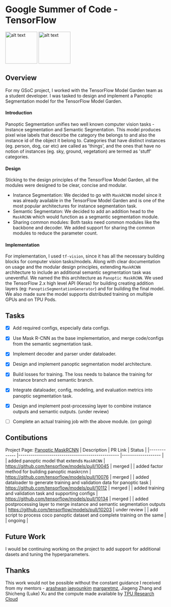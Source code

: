 # Google Summer of Code - TensorFlow
<p float="left">

<img src="https://summerofcode.withgoogle.com/static/img/summer-of-code-logo.svg" alt="alt text" width="100">
<img src="https://www.gstatic.com/devrel-devsite/prod/vf0396724755d04dbab75050e6812ced8fb2ab11d424163deba5826536b4b1964/tensorflow/images/lockup.svg" alt="alt text" height="100">
<p/>

## Overview
For my GSoC project, I worked with the TensorFlow Model Garden team as a student developer. I was tasked to design and implement a Panoptic Segmentation model for the TensorFlow Model Garden.
#### Introduction
Panoptic Segmentation unifies two well known computer vision tasks - Instance segmentation and Semantic Segmentation. This model produces pixel wise labels that descirbe the category the belongs to and also the instance id of the object it belong to. Categories that have distinct instances (eg. person, dog, car etc) are called as 'things', and the ones that have no notion of instances (eg. sky, ground, vegetation) are termed as 'stuff' categories.

#### Design
Sticking to the design principles of the TensorFlow Model Garden, all the modules were designed to be clear, concise and modular.
 - Instance Segmentation: We decided to go with `MaskRCNN` model since it was already available in the TensorFlow Model Garden and is one of the most popular architectures for instance segmentation task.
 - Semantic Segmentaton: We decided to add an addition head to the `MaskRCNN` which would function as a segmantic segmentation module.
 - Sharing common modules: Both tasks need common modules like the backbone and decoder. We added support for sharing the common modules to reduce the parameter count.
 
#### Implementation
For implementation, I used `tf-vision`, since it has all the necessary building blocks for computer vision tasks/models. Along with clear documentation on usage and the modular design principles, extending `MaskRCNN` architecture to include an additional semantic segmentation task was uneventful. We named the this architecture as `Panoptic MaskRCNN`.
We used the TensorFlow 2.x high level API (Keras) for building creating addition layers (eg: `PanopticSegmentationGenerator`) and for building the final model. We also made sure the model supports distributed training on multiple GPUs and on TPU Pods.

## Tasks
- [x] Add required configs, especially data configs.
- [x] Use Mask R-CNN as the base implementation, and merge code/configs from the semantic segmentation task.
- [x] Implement decoder and parser under dataloader.
- [x] Design and implement panoptic segmentation model architecture.
- [x] Build losses for training. The loss needs to balance the training for instance branch and semantic branch.
- [x] Integrate dataloader, config, modeling, and evaluation metrics into panoptic segmentation task.
- [x] Design and implement post-processing layer to combine instance outputs and semantic outputs. (under review)
- [ ] Complete an actual training job with the above module. (on going)


## Contibutions
Project Page: [Panoptic MaskRCNN](https://github.com/tensorflow/models/tree/master/official/vision/beta/projects/panoptic_maskrcnn)
| Description 	| PR Link                                            	| Status            	|
|-------------	|-------------------------------------------------	|-------------------	|
| added panoptic model that extends `MaskRCNN`     	| https://github.com/tensorflow/models/pull/10045 	| merged            	|
| added factor method for building panoptic maskrcnn     	| https://github.com/tensorflow/models/pull/10076 	| merged            	|
| added dataloader to generate training and validation data for panoptic task     	| https://github.com/tensorflow/models/pull/10112 	| merged            	|
| added training and validation task and supporting configs     	| https://github.com/tensorflow/models/pull/10134 	| merged            	|
| added postprocessing layer to merge instance and semantic segmentation outputs     	| https://github.com/tensorflow/models/pull/10203 	| under review      	|
| add script to process coco panoptic dataset and complete training on the same     	|                                                 	| ongoing           	|

## Future Work
I would be continuing working on the project to add support for additional dasets and tuning the hyperparameters.

## Thanks
This work would not be possible without the constant guidance I received from my mentors - [arashwan](https://github.com/arashwan) [jaeyounkim](https://github.com/jaeyounkim) [margaretmz](https://github.com/margaretmz), Jiageng Zhang and Shicheng (Luke) Xu and the compute made available by [TPU Research Cloud](https://sites.research.google/trc)

